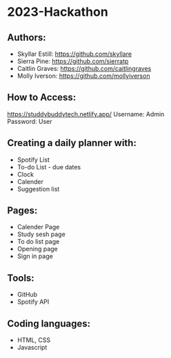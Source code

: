 # 2023-Hackathon

## Authors:
* Skyllar Estill: https://github.com/skyllare
* Sierra Pine: https://github.com/sierratp
* Caitlin Graves: https://github.com/caitlingraves
* Molly Iverson: https://github.com/mollyiverson

## How to Access: <br />
https://studdybuddytech.netlify.app/
Username: Admin <br />
Password: User <br />

## Creating a daily planner with:
* Spotify List
* To-do List - due dates
* Clock
* Calender
* Suggestion list

## Pages:
* Calender Page
* Study sesh page
* To do list page
* Opening page
* Sign in page

## Tools:
* GitHub
* Spotify API

## Coding languages:
* HTML, CSS
* Javascript
